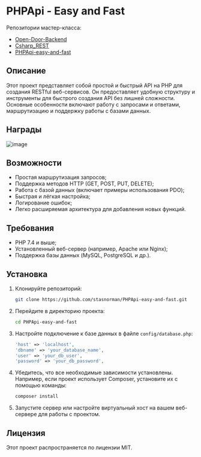 # PHPApi - Easy and Fast
Репозитории мастер-класса:
- [Open-Door-Backend](https://github.com/stasnorman/Open-Door-Backend)
- [Csharp_REST](https://github.com/stasnorman/Csharp_REST)
- [PHPApi-easy-and-fast](https://github.com/stasnorman/PHPApi-easy-and-fast)

## Описание

Этот проект представляет собой простой и быстрый API на PHP для создания RESTful веб-сервисов. Он предоставляет удобную структуру и инструменты для быстрого создания API без лишней сложности. Основные особенности включают работу с запросами и ответами, маршрутизацию и поддержку работы с базами данных.

## Награды

![image](https://github.com/user-attachments/assets/1c9a6de7-3a2e-443c-85ef-4a70e30ad278)


## Возможности

- Простая маршрутизация запросов;
- Поддержка методов HTTP (GET, POST, PUT, DELETE);
- Работа с базой данных (включает примеры использования PDO);
- Быстрая и лёгкая настройка;
- Логирование ошибок;
- Легко расширяемая архитектура для добавления новых функций.

## Требования

- PHP 7.4 и выше;
- Установленный веб-сервер (например, Apache или Nginx);
- Поддержка базы данных (MySQL, PostgreSQL и др.).

## Установка

1. Клонируйте репозиторий:

   ```bash
   git clone https://github.com/stasnorman/PHPApi-easy-and-fast.git
   ```

2. Перейдите в директорию проекта:

   ```bash
   cd PHPApi-easy-and-fast
   ```

3. Настройте подключение к базе данных в файле `config/database.php`:

   ```php
   'host' => 'localhost',
   'dbname' => 'your_database_name',
   'user' => 'your_db_user',
   'password' => 'your_db_password',
   ```

4. Убедитесь, что все необходимые зависимости установлены. Например, если проект использует Composer, установите их с помощью команды:

   ```bash
   composer install
   ```

5. Запустите сервер или настройте виртуальный хост на вашем веб-сервере для работы с проектом.

## Лицензия

Этот проект распространяется по лицензии MIT.
